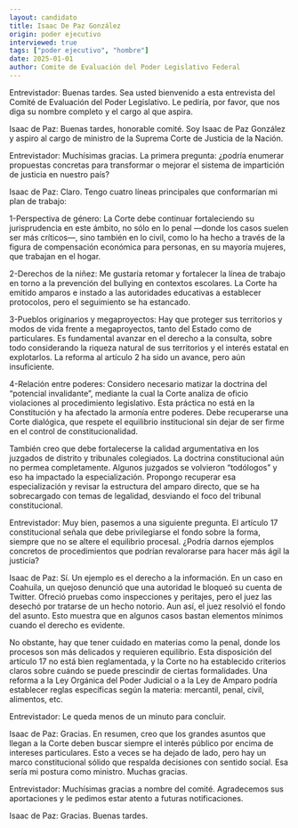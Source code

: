 ```yaml
---
layout: candidato
title: Isaac De Paz González
origin: poder ejecutivo
interviewed: true
tags: ["poder ejecutivo", "hombre"]
date: 2025-01-01
author: Comite de Evaluación del Poder Legislativo Federal
---
```


Entrevistador: Buenas tardes. Sea usted bienvenido a esta entrevista del Comité de Evaluación del Poder Legislativo. Le pediría, por favor, que nos diga su nombre completo y el cargo al que aspira.

Isaac de Paz: Buenas tardes, honorable comité. Soy Isaac de Paz González y aspiro al cargo de ministro de la Suprema Corte de Justicia de la Nación.

Entrevistador: Muchísimas gracias. La primera pregunta: ¿podría enumerar propuestas concretas para transformar o mejorar el sistema de impartición de justicia en nuestro país?

Isaac de Paz: Claro. Tengo cuatro líneas principales que conformarían mi plan de trabajo:

1-Perspectiva de género: La Corte debe continuar fortaleciendo su jurisprudencia en este ámbito, no sólo en lo penal —donde los casos suelen ser más críticos—, sino también en lo civil, como lo ha hecho a través de la figura de compensación económica para personas, en su mayoría mujeres, que trabajan en el hogar.

2-Derechos de la niñez: Me gustaría retomar y fortalecer la línea de trabajo en torno a la prevención del bullying en contextos escolares. La Corte ha emitido amparos e instado a las autoridades educativas a establecer protocolos, pero el seguimiento se ha estancado.

3-Pueblos originarios y megaproyectos: Hay que proteger sus territorios y modos de vida frente a megaproyectos, tanto del Estado como de particulares. Es fundamental avanzar en el derecho a la consulta, sobre todo considerando la riqueza natural de sus territorios y el interés estatal en explotarlos. La reforma al artículo 2 ha sido un avance, pero aún insuficiente.

4-Relación entre poderes: Considero necesario matizar la doctrina del “potencial invalidante”, mediante la cual la Corte analiza de oficio violaciones al procedimiento legislativo. Esta práctica no está en la Constitución y ha afectado la armonía entre poderes. Debe recuperarse una Corte dialógica, que respete el equilibrio institucional sin dejar de ser firme en el control de constitucionalidad.

También creo que debe fortalecerse la calidad argumentativa en los juzgados de distrito y tribunales colegiados. La doctrina constitucional aún no permea completamente. Algunos juzgados se volvieron “todólogos” y eso ha impactado la especialización. Propongo recuperar esa especialización y revisar la estructura del amparo directo, que se ha sobrecargado con temas de legalidad, desviando el foco del tribunal constitucional.

Entrevistador: Muy bien, pasemos a una siguiente pregunta. El artículo 17 constitucional señala que debe privilegiarse el fondo sobre la forma, siempre que no se altere el equilibrio procesal. ¿Podría darnos ejemplos concretos de procedimientos que podrían revalorarse para hacer más ágil la justicia?

Isaac de Paz: Sí. Un ejemplo es el derecho a la información. En un caso en Coahuila, un quejoso denunció que una autoridad le bloqueó su cuenta de Twitter. Ofreció pruebas como inspecciones y peritajes, pero el juez las desechó por tratarse de un hecho notorio. Aun así, el juez resolvió el fondo del asunto. Esto muestra que en algunos casos bastan elementos mínimos cuando el derecho es evidente.

No obstante, hay que tener cuidado en materias como la penal, donde los procesos son más delicados y requieren equilibrio. Esta disposición del artículo 17 no está bien reglamentada, y la Corte no ha establecido criterios claros sobre cuándo se puede prescindir de ciertas formalidades. Una reforma a la Ley Orgánica del Poder Judicial o a la Ley de Amparo podría establecer reglas específicas según la materia: mercantil, penal, civil, alimentos, etc.

Entrevistador: Le queda menos de un minuto para concluir.

Isaac de Paz: Gracias. En resumen, creo que los grandes asuntos que llegan a la Corte deben buscar siempre el interés público por encima de intereses particulares. Esto a veces se ha dejado de lado, pero hay un marco constitucional sólido que respalda decisiones con sentido social. Esa sería mi postura como ministro. Muchas gracias.

Entrevistador: Muchísimas gracias a nombre del comité. Agradecemos sus aportaciones y le pedimos estar atento a futuras notificaciones.

Isaac de Paz: Gracias. Buenas tardes.

